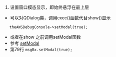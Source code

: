 1. 设置窗口模态显示，即始终悬浮在最上层
- 可以对QDialog类，调用exec()函数代替show()显示
 ```
 	theAWSDebugConsole->setModal(true);       
 ```
 - 或者在show 之前调用setModal函数
 - 参考 [setModal](d:/GitLab_Release/Mullis/source/SharedComponents/HgtTemplateWidget/HMessageBox.cpp/)
 -  第79行  `msgBx.setModal(true);`